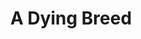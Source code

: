 ---
pid: CH972
title: A Dying Breed
location_transcription: In front of 30th Street Station
zipcode: '19122'
outside_phl: 
neighborhood: Yorktown,Old Kensington,Jinogi
age: '20'
age_range: 20-29
instagram: 
image_file_name: CH_972.jpg
proposal_transcription: A monument dedicated to the disappearing SEPTA Token as a
  far.  The modernization of Philly is leaving behind its past.  A giant 10 foot tall
  SEPTA token replica outside of 30th Street Station.
topic: History,Philadelphia,Technology
topic_summary: 0, 0, 0
type: Sculpture Statue
keywords_other: SEPTA, token, transportation
credit: Jazz Milligan
image_labels: 
twitter: 
facebook: 
permalink: "/monuments/ch972/"
layout: item-page
---